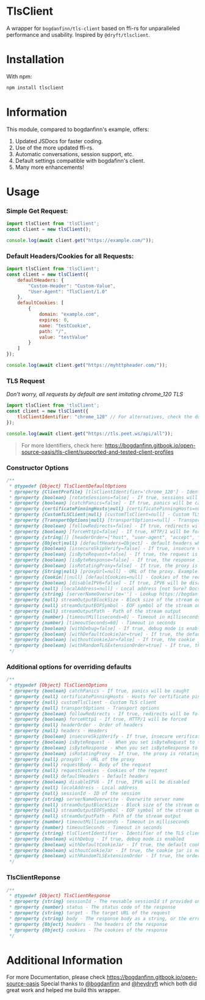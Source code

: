 # TlsClient
A wrapper for `bogdanfinn/tls-client` based on ffi-rs for unparalleled performance and usability. Inspired by `@dryft/tlsclient`.

# Installation
With npm: 
```bash
npm install tlsclient
```

# Information
This module, compared to bogdanfinn's example, offers:
1. Updated JSDocs for faster coding.
2. Use of the more updated ffi-rs.
3. Automatic conversations, session support, etc.
4. Default settings compatible with bogdafinn's client.
5. Many more enhancements!

# Usage
### Simple Get Request:
```js
import tlsClient from 'tlsClient';
const client = new tlsClient();

console.log(await client.get("https://example.com/"));
```

### Default Headers/Cookies for all Requests:
```js
import tlsClient from 'tlsClient';
const client = new tlsClient({
    defaultHeaders: {
        "Custom-Header": "Custom-Value",
        "User-Agent": "TlsClient/1.0"
    },
    defaultCookies: [
        {
            domain: "example.com",
            expires: 0,
            name: "testCookie",
            path: "/",
            value: "testValue"
        }
    ]
});

console.log(await client.get("https://myhttpheader.com/"));
```

### TLS Request
*Don't worry, all requests by default are sent imitating chrome_120 TLS*
```js
import tlsClient from 'tlsClient';
const client = new tlsClient({
    tlsClientIdentifier: "chrome_120" // For alternatives, check the docs or the JSDocs
});

console.log(await client.get("https://tls.peet.ws/api/all"));
```
> For more Identifiers, check here: https://bogdanfinn.gitbook.io/open-source-oasis/tls-client/supported-and-tested-client-profiles

### Constructor Options
```js
/**
 * @typedef {Object} TlsClientDefaultOptions
 * @property {ClientProfile} [tlsClientIdentifier='chrome_120'] - Identifier of the TLS client
 * @property {boolean} [rotateSessions=false] - If true, sessions will be rotated on each request -> This will cause the cookies to be reset
 * @property {boolean} [catchPanics=false] - If true, panics will be caught
 * @property {certificatePinningHosts|null} [certificatePinningHosts=null] - Hosts for certificate pinning
 * @property {CustomTLSClient|null} [customTlsClient=null] - Custom TLS client
 * @property {TransportOptions|null} [transportOptions=null] - Transport options
 * @property {boolean} [followRedirects=false] - If true, redirects will be followed
 * @property {boolean} [forceHttp1=false] - If true, HTTP/1 will be forced
 * @property {string[]} [headerOrder=["host", "user-agent", "accept", "accept-language", "accept-encoding", "connection", "upgrade-insecure-requests", "if-modified-since", "cache-control", "dnt", "content-length", "content-type", "range", "authorization", "x-real-ip", "x-forwarded-for", "x-requested-with", "x-csrf-token", "x-request-id", "sec-ch-ua", "sec-ch-ua-mobile", "sec-ch-ua-platform", "sec-fetch-dest", "sec-fetch-mode", "sec-fetch-site", "origin", "referer", "pragma", "max-forwards", "x-http-method-override", "if-unmodified-since", "if-none-match", "if-match", "if-range", "accept-datetime"]] - Order of headers
 * @property {Object|null} [defaultHeaders=Object] - default headers which will be used in every request - Default: UserAgent Chrome v120
 * @property {boolean} [insecureSkipVerify=false] - If true, insecure verification will be skipped
 * @property {boolean} [isByteRequest=false] - If true, the request is a byte request
 * @property {boolean} [isByteResponse=false] - If true, the response is a byte response
 * @property {boolean} [isRotatingProxy=false] - If true, the proxy is rotating
 * @property {String|null} [proxyUrl=null] - URL of the proxy. Example: http://user:password@ip:port
 * @property {Cookie[]|null} [defaultCookies=null] - Cookies of the request
 * @property {boolean} [disableIPV6=false] - If true, IPV6 will be disabled
 * @property {null} [localAddress=null] - Local address [not Sure? Docs are not clear]
 * @property {string} [serverNameOverwrite=''] - Lookup https://bogdanfinn.gitbook.io/open-source-oasis/tls-client/client-options
 * @property {null} streamOutputBlockSize - Block size of the stream output
 * @property {null} streamOutputEOFSymbol - EOF symbol of the stream output
 * @property {null} streamOutputPath - Path of the stream output
 * @property {number} [timeoutMilliseconds=0] - Timeout in milliseconds
 * @property {number} [timeoutSeconds=60] - Timeout in seconds
 * @property {boolean} [withDebug=false] - If true, debug mode is enabled
 * @property {boolean} [withDefaultCookieJar=true] - If true, the default cookie jar is used
 * @property {boolean} [withoutCookieJar=false] - If true, the cookie jar is not used
 * @property {boolean} [withRandomTLSExtensionOrder=true] - If true, the order of TLS extensions is randomized
 */
```

### Additional options for overriding defaults
```js
/**
 * @typedef {Object} TlsClientOptions
 * @property {boolean} catchPanics - If true, panics will be caught
 * @property {null} certificatePinningHosts - Hosts for certificate pinning
 * @property {null} customTlsClient - Custom TLS client
 * @property {null} transportOptions - Transport options
 * @property {boolean} followRedirects - If true, redirects will be followed
 * @property {boolean} forceHttp1 - If true, HTTP/1 will be forced
 * @property {null} headerOrder - Order of headers
 * @property {null} headers - Headers
 * @property {boolean} insecureSkipVerify - If true, insecure verification will be skipped
 * @property {boolean} isByteRequest -  When you set isByteRequest to true the request body needs to be a base64 encoded string. Useful when you want to upload images for example.
 * @property {boolean} isByteResponse - When you set isByteResponse to true the response body will be a base64 encoded string. Useful when you want to download images for example.
 * @property {boolean} isRotatingProxy - If true, the proxy is rotating
 * @property {null} proxyUrl - URL of the proxy
 * @property {null} requestBody - Body of the request
 * @property {null} requestCookies - Cookies of the request
 * @property {null} defaultHeaders - Default headers
 * @property {boolean} disableIPV6 - If true, IPV6 will be disabled
 * @property {null} localAddress - Local address
 * @property {null} sessionId - ID of the session
 * @property {string} serverNameOverwrite - Overwrite server name
 * @property {null} streamOutputBlockSize - Block size of the stream output
 * @property {null} streamOutputEOFSymbol - EOF symbol of the stream output
 * @property {null} streamOutputPath - Path of the stream output
 * @property {number} timeoutMilliseconds - Timeout in milliseconds
 * @property {number} timeoutSeconds - Timeout in seconds
 * @property {string} tlsClientIdentifier - Identifier of the TLS client
 * @property {boolean} withDebug - If true, debug mode is enabled
 * @property {boolean} withDefaultCookieJar - If true, the default cookie jar is used
 * @property {boolean} withoutCookieJar - If true, the cookie jar is not used
 * @property {boolean} withRandomTLSExtensionOrder - If true, the order of TLS extensions is randomized
 */
```

### TlsClientReponse
```js
/**
 * @typedef {Object} TlsClientResponse
 * @property {string} sessionId - The reusable sessionId if provided on the request
 * @property {number} status - The status code of the response
 * @property {string} target - The target URL of the request
 * @property {string} body - The response body as a string, or the error message
 * @property {Object} headers - The headers of the response
 * @property {Object} cookies - The cookies of the response
 */
```


# Additional Information
For more Documentation, please check https://bogdanfinn.gitbook.io/open-source-oasis
Special thanks to [@bogdanfinn](https://github.com/bogdanfinn) and [@heydryft](https://github.com/heydryft) which both did great work and helped me build this wrapper.


